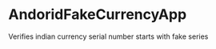 AndoridFakeCurrencyApp
======================

Verifies indian currency serial number starts with fake series
